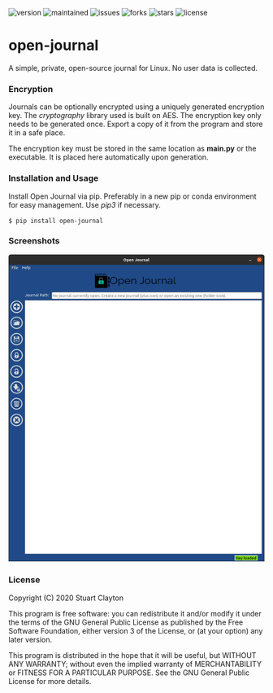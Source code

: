 ![version](https://img.shields.io/badge/Version-1.0.1-blue) ![maintained](https://img.shields.io/badge/Maintained%3F-Yes-brightgreen) ![issues](https://img.shields.io/github/issues/Optimizer-Prime/open-journal) ![forks](https://img.shields.io/github/forks/Optimizer-Prime/open-journal) ![stars](https://img.shields.io/github/stars/Optimizer-Prime/open-journal) ![license](https://img.shields.io/github/license/Optimizer-Prime/open-journal)

# open-journal
A simple, private, open-source journal for Linux. No user data is collected.

### Encryption
Journals can be optionally encrypted using a uniquely generated encryption key. The *cryptography* library used is built on AES. The encryption key only needs to be generated once. Export a copy of it from the program and store it in a safe place. 

The encryption key must be stored in the same location as **main.py** or the executable. It is placed here automatically upon generation.

### Installation and Usage
Install Open Journal via pip. Preferably in a new pip or conda environment for easy management. Use *pip3* if necessary.
~~~
$ pip install open-journal
~~~

### Screenshots
![Main Menu](/screenshots/open-journal.png)

### License

Copyright (C) 2020 Stuart Clayton

This program is free software: you can redistribute it and/or modify it under the terms of the GNU General Public License as published by the Free Software Foundation, either version 3 of the License, or (at your option) any later version.

This program is distributed in the hope that it will be useful, but WITHOUT ANY WARRANTY; without even the implied warranty of MERCHANTABILITY or FITNESS FOR A PARTICULAR PURPOSE. See the GNU General Public License for more details.
